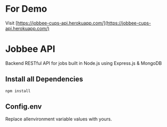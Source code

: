 # For Demo 
Visit [https://jobbee-cups-api.herokuapp.com/](https://jobbee-cups-api.herokuapp.com/)

# Jobbee API
Backend RESTful API for jobs built in Node.js using Express.js & MongoDB

## Install all Dependencies
```
npm install
```

## Config.env
Replace allenvironment variable values with yours.
